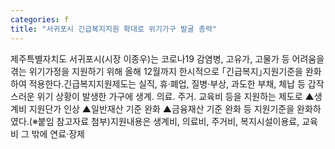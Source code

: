 ```yaml
---
categories: f
title: "서귀포시 긴급복지지원 확대로 위기가구 발굴 총력"
---
```

제주특별자치도 서귀포시(시장 이종우)는 코로나19 감염병, 고유가, 고물가 등 어려움을 겪는 위기가정을 지원하기 위해 올해 12월까지 한시적으로 ｢긴급복지｣지원기준을 완화하여 적용한다.긴급복지지원제도는 실직, 휴·폐업, 질병·부상, 과도한 부채, 체납 등 갑작스러운 위기 상황이 발생한 가구에 생계․ 의료․ 주거․ 교육비 등을 지원하는 제도로 ▲생계비 지원단가 인상 ▲일반재산 기준 완화 ▲금융재산 기준 완화 등 지원기준을 완화하였다.(※붙임 참고자료 첨부)지원내용은 생계비, 의료비, 주거비, 복지시설이용료, 교육비 그 밖에 연료·장제